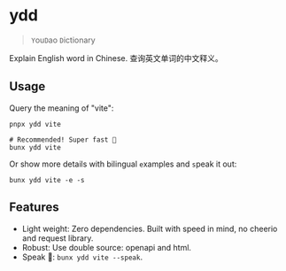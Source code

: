 # ydd

> `Y`ou`D`ao `D`ictionary

Explain English word in Chinese. 查询英文单词的中文释义。

## Usage

Query the meaning of "vite":

```shell
pnpx ydd vite

# Recommended! Super fast 🚀
bunx ydd vite
```

Or show more details with bilingual `e`xamples and `s`peak it out:

```shell
bunx ydd vite -e -s
```

## Features

- Light weight: Zero dependencies. Built with speed in mind, no cheerio and request library.
- Robust: Use double source: openapi and html.
- Speak 👄: `bunx ydd vite --speak`.
